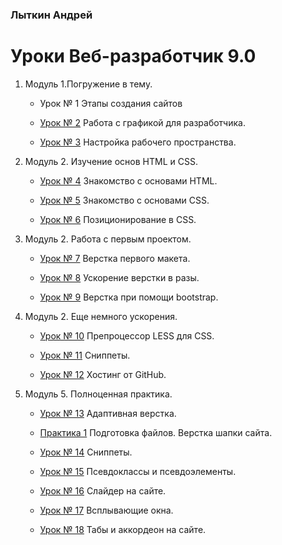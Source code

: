 ### Лыткин Андрей
# Уроки Веб-разработчик 9.0 

1. Модуль 1.Погружение в тему.
 
    - Урок № 1 Этапы создания сайтов 
    
    - [Урок № 2](https://yadi.sk/d/vkcoHvnD3LXfxm "Описание") Работа с графикой для разработчика. 
    
    - [Урок № 3](https://1.downloader.disk.yandex.ru/preview/c3b80bb26a6a33efe49df795aa92f9ab61b89a1d9dfac1725b37acff3cdbc6e7/inf/ZNGzRT2EKI3NXP27PksweAtngyqy9Av67R9UVV5zKex_7-zFVMythRUCY-JNNkoFGdyprFfmaQRE2wdHzn3oyA%3D%3D?uid=127732801&filename=%D0%A1%D0%BD%D0%B8%D0%BC%D0%BE%D0%BA.JPG&disposition=inline&hash=&limit=0&content_type=image%2Fjpeg&tknv=v2&size=1239x514 "Описание") Настройка рабочего пространства.
    
    
2. Модуль 2. Изучение основ HTML и CSS.
    
    - [Урок № 4](https://kotmn.github.io/Lessons/lesson_4/ "Знакомство с основами HTML") Знакомство с основами HTML. 
    
    - [Урок № 5](https://kotmn.github.io/Lessons/lesson_4/ "Описание") Знакомство с основами CSS. 
    
    - [Урок № 6](https://kotmn.github.io/Lessons/lesson_6/ "Описание") Позиционирование в CSS.

    
3. Модуль 2. Работа с первым проектом.
    
    - [Урок № 7](https://kotmn.github.io/Lessons/lesson_7/ "Описание") Верстка первого макета. 
    
    - [Урок № 8](https://kotmn.github.io/Lessons/lesson_8/ "Описание") Ускорение верстки в разы. 
    
    - [Урок № 9](https://kotmn.github.io/Lessons/lesson_9/ "Описание") Верстка при помощи bootstrap.

    
4. Модуль 2. Еще немного ускорения.
    
    - [Урок № 10](https://kotmn.github.io/Lessons/lesson_10/ "Описание") Препроцессор LESS для CSS. 
    
    - [Урок № 11](https://yadi.sk/d/tZCogB0J3LXhgY "Описание") Сниппеты.
    
    - [Урок № 12](https://kotmn.github.io/ "Описание") Хостинг от GitHub.
    
5. Модуль 5. Полноценная практика.
    
    - [Урок № 13](https://kotmn.github.io/Lessons/lesson_13/ "Описание") Адаптивная верстка. 
    
    - [Практика 1](https://kotmn.github.io/Lessons/lesson_13_1/ "Описание") Подготовка файлов. Верстка шапки сайта. 
    
    - [Урок № 14](https://yadi.sk/d/tZCogB0J3LXhgY "Описание") Сниппеты.
    
    - [Урок № 15](https://kotmn.github.io/Lessons/lesson_15/ "Описание") Псевдоклассы и псевдоэлементы.  
    
    - [Урок № 16](https://kotmn.github.io/Lessons/lesson_16/ "Описание") Слайдер на сайте.  
    
    - [Урок № 17](https://kotmn.github.io/Lessons/lesson_17/ "Описание") Всплывающие окна. 
    
    - [Урок № 18](https://kotmn.github.io/Lessons/lesson_18/ "Описание") Табы и аккордеон на сайте. 

